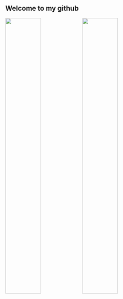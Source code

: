 ## Welcome to my github

<img align="left" width="47%" src="https://github-readme-stats.vercel.app/api?username=NotMarvle&show_icons=true&theme=radical" />

<img align="left" width="47%" src="https://github-readme-stats.vercel.app/api/top-langs/?username=NotMarvle&layout=compact" />
